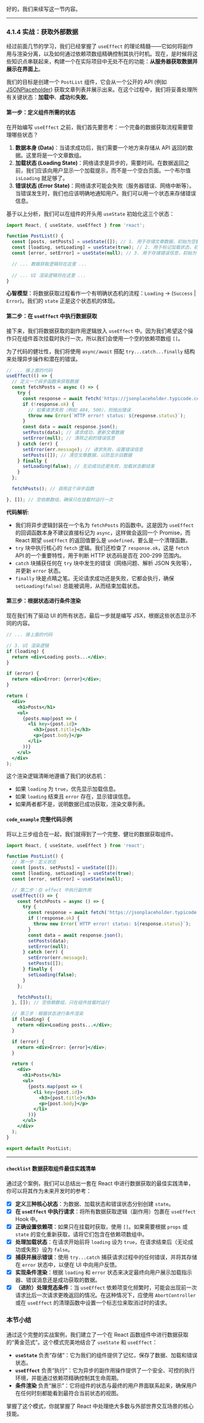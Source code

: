 好的，我们来续写这一节内容。

---

### 4.1.4 实战：获取外部数据

经过前面几节的学习，我们已经掌握了 `useEffect` 的理论精髓——它如何将副作用与渲染分离，以及如何通过依赖项数组精确控制其执行时机。现在，是时候将这些知识点串联起来，构建一个在实际项目中无处不在的功能：**从服务器获取数据并展示在界面上**。

我们的目标是创建一个 `PostList` 组件，它会从一个公开的 API (例如 [JSONPlaceholder](https://jsonplaceholder.typicode.com/)) 获取文章列表并展示出来。在这个过程中，我们将妥善处理所有关键状态：**加载中**、**成功**和**失败**。

#### 第一步：定义组件所需的状态

在开始编写 `useEffect` 之前，我们首先要思考：一个完备的数据获取流程需要管理哪些状态？

1.  **数据本身 (Data)**：当请求成功后，我们需要一个地方来存储从 API 返回的数据。这里将是一个文章数组。
2.  **加载状态 (Loading State)**：网络请求是异步的，需要时间。在数据返回之前，我们应该向用户显示一个加载提示，而不是一个空白页面。一个布尔值 `isLoading` 就足够了。
3.  **错误状态 (Error State)**：网络请求可能会失败（服务器错误、网络中断等）。当错误发生时，我们也应该明确地通知用户。我们可以用一个状态来存储错误信息。

基于以上分析，我们可以在组件的开头用 `useState` 初始化这三个状态：

```jsx
import React, { useState, useEffect } from 'react';

function PostList() {
  const [posts, setPosts] = useState([]); // 1. 用于存储文章数据，初始为空数组
  const [loading, setLoading] = useState(true); // 2. 用于标记加载状态，初始为 true
  const [error, setError] = useState(null); // 3. 用于存储错误信息，初始为 null

  // ... 数据获取逻辑将在这里 ...
  
  // ... UI 渲染逻辑将在这里 ...
}
```
**心智模型**：将数据获取过程看作一个有明确状态机的流程：`Loading` -> (`Success` | `Error`)。我们的 `state` 正是这个状态机的体现。

#### 第二步：在 `useEffect` 中执行数据获取

接下来，我们将数据获取的副作用逻辑放入 `useEffect` 中。因为我们希望这个操作只在组件首次挂载时执行一次，所以我们会使用一个空的依赖项数组 `[]`。

为了代码的健壮性，我们将使用 `async/await` 搭配 `try...catch...finally` 结构来处理异步操作和潜在的错误。

```jsx
// ... 接上面的代码
useEffect(() => {
  // 定义一个异步函数来获取数据
  const fetchPosts = async () => {
    try {
      const response = await fetch('https://jsonplaceholder.typicode.com/posts?_limit=10');
      if (!response.ok) {
        // 如果请求失败（例如 404, 500），则抛出错误
        throw new Error(`HTTP error! status: ${response.status}`);
      }
      const data = await response.json();
      setPosts(data); // 请求成功，更新文章数据
      setError(null); // 清除之前的错误信息
    } catch (err) {
      setError(err.message); // 请求失败，设置错误信息
      setPosts([]); // 清空文章数据，以防显示旧数据
    } finally {
      setLoading(false); // 无论成功还是失败，加载状态都结束
    }
  };

  fetchPosts(); // 调用这个异步函数

}, []); // 空依赖数组，确保只在挂载时运行一次
```

**代码解析**:

*   我们将异步逻辑封装在一个名为 `fetchPosts` 的函数中。这是因为 `useEffect` 的回调函数本身不建议直接标记为 `async`，这样做会返回一个 Promise，而 React 期望 `useEffect` 的返回值要么是 `undefined`，要么是一个清理函数。
*   `try` 块中执行核心的 `fetch` 逻辑。我们还检查了 `response.ok`，这是 `fetch` API 的一个重要特性，用于判断 HTTP 状态码是否在 200-299 范围内。
*   `catch` 块捕获任何在 `try` 块中发生的错误（网络问题、解析 JSON 失败等），并更新 `error` 状态。
*   `finally` 块是点睛之笔。无论请求成功还是失败，它都会执行，确保 `setLoading(false)` 总能被调用，从而结束加载状态。

#### 第三步：根据状态进行条件渲染

现在我们有了驱动 UI 的所有状态，最后一步就是编写 JSX，根据这些状态显示不同的内容。

```jsx
// ... 接上面的代码

// 3. UI 渲染逻辑
if (loading) {
  return <div>Loading posts...</div>;
}

if (error) {
  return <div>Error: {error}</div>;
}

return (
  <div>
    <h1>Posts</h1>
    <ul>
      {posts.map(post => (
        <li key={post.id}>
          <h3>{post.title}</h3>
          <p>{post.body}</p>
        </li>
      ))}
    </ul>
  </div>
);
```

这个渲染逻辑清晰地遵循了我们的状态机：
*   如果 `loading` 为 `true`，优先显示加载信息。
*   如果 `loading` 结束且 `error` 存在，显示错误信息。
*   如果两者都不是，说明数据已成功获取，渲染文章列表。

#### `code_example` 完整代码示例

将以上三步组合在一起，我们就得到了一个完整、健壮的数据获取组件。

```jsx
import React, { useState, useEffect } from 'react';

function PostList() {
  // 第一步：定义状态
  const [posts, setPosts] = useState([]);
  const [loading, setLoading] = useState(true);
  const [error, setError] = useState(null);

  // 第二步：在 effect 中执行副作用
  useEffect(() => {
    const fetchPosts = async () => {
      try {
        const response = await fetch('https://jsonplaceholder.typicode.com/posts?_limit=10');
        if (!response.ok) {
          throw new Error(`HTTP error! status: ${response.status}`);
        }
        const data = await response.json();
        setPosts(data);
        setError(null);
      } catch (err) {
        setError(err.message);
        setPosts([]);
      } finally {
        setLoading(false);
      }
    };

    fetchPosts();
  }, []); // 空依赖数组，只在组件挂载时运行

  // 第三步：根据状态进行条件渲染
  if (loading) {
    return <div>Loading posts...</div>;
  }

  if (error) {
    return <div>Error: {error}</div>;
  }

  return (
    <div>
      <h1>Posts</h1>
      <ul>
        {posts.map(post => (
          <li key={post.id}>
            <h3>{post.title}</h3>
            <p>{post.body}</p>
          </li>
        ))}
      </ul>
    </div>
  );
}

export default PostList;
```

---

#### `checklist` 数据获取组件最佳实践清单

通过这个案例，我们可以总结出一套在 React 中进行数据获取的最佳实践清单，你可以将其作为未来开发时的参考：

-   [x] **定义三种核心状态**：为数据、加载状态和错误状态分别创建 `state`。
-   [x] **在 `useEffect` 中执行请求**：将所有数据获取逻辑（副作用）包裹在 `useEffect` Hook 中。
-   [x] **正确设置依赖项**：如果只在挂载时获取，使用 `[]`。如果需要根据 `props` 或 `state` 的变化重新获取，请将它们包含在依赖项数组中。
-   [x] **处理加载状态**：在请求开始前将 `loading` 设为 `true`，在请求结束后（无论成功或失败）设为 `false`。
-   [x] **捕获并展示错误**：使用 `try...catch` 捕获请求过程中的任何错误，并将其存储在 `error` 状态中，以便在 UI 中向用户反馈。
-   [x] **实现条件渲染**：根据 `loading` 和 `error` 状态来决定最终向用户展示加载指示器、错误消息还是成功获取的数据。
-   [x] **（进阶）处理竞态条件**：当 `useEffect` 依赖项变化频繁时，可能会出现前一次请求比后一次请求更晚返回的情况。在这种情况下，应使用 `AbortController` 或在 `useEffect` 的清理函数中设置一个标志位来取消过时的请求。

### 本节小结

通过这个完整的实战案例，我们建立了一个在 React 函数组件中进行数据获取的“黄金范式”。这个模式完美地结合了 `useState` 和 `useEffect`：

*   **`useState`** 负责“存储”：它为我们的组件提供了记忆，保存了数据、加载和错误状态。
*   **`useEffect`** 负责“执行”：它为异步的副作用操作提供了一个安全、可控的执行环境，并能通过依赖项精确控制其生命周期。
*   **条件渲染** 负责“展示”：它将组件的状态与最终的用户界面联系起来，确保用户在任何时刻都能看到最符合当前状态的视图。

掌握了这个模式，你就掌握了 React 中处理绝大多数与外部世界交互场景的核心技能。